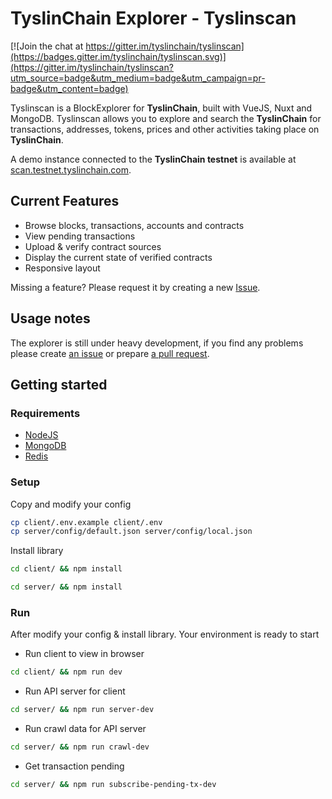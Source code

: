 # TyslinChain Explorer - Tyslinscan

[![Join the chat at https://gitter.im/tyslinchain/tyslinscan](https://badges.gitter.im/tyslinchain/tyslinscan.svg)](https://gitter.im/tyslinchain/tyslinscan?utm_source=badge&utm_medium=badge&utm_campaign=pr-badge&utm_content=badge)

Tyslinscan is a BlockExplorer for **TyslinChain**, built with VueJS, Nuxt and MongoDB. Tyslinscan allows you to explore and search the **TyslinChain** for transactions, addresses, tokens, prices and other activities taking place on **TyslinChain**.

A demo instance connected to the **TyslinChain testnet** is available at [scan.testnet.tyslinchain.com](https://scan.testnet.tyslinchain.com/).

## Current Features
- Browse blocks, transactions, accounts and contracts
- View pending transactions
- Upload & verify contract sources
- Display the current state of verified contracts
- Responsive layout

Missing a feature? Please request it by creating a new [Issue](https://github.com/tyslinchain/tyslinscan/issues).

## Usage notes

The explorer is still under heavy development, if you find any problems please create [an issue](https://github.com/tyslinchain/tyslinscan/issues) or prepare [a pull request](https://github.com/tyslinchain/tyslinscan/pulls).

## Getting started

### Requirements
- [NodeJS](https://nodejs.org/)
- [MongoDB](https://www.mongodb.com/)
- [Redis](https://redis.io/)

### Setup

Copy and modify your config
```bash
cp client/.env.example client/.env
cp server/config/default.json server/config/local.json
```

Install library
```bash
cd client/ && npm install
```

```bash
cd server/ && npm install
```

### Run
After modify your config & install library. Your environment is ready to start

- Run client to view in browser
```bash
cd client/ && npm run dev
```

- Run API server for client
```bash
cd server/ && npm run server-dev
```

- Run crawl data for API server
```bash
cd server/ && npm run crawl-dev
```

- Get transaction pending
```bash
cd server/ && npm run subscribe-pending-tx-dev
```
